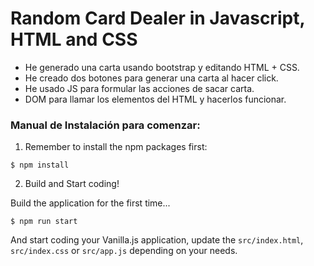 # Random Card Dealer in Javascript, HTML and CSS

- He generado una carta usando bootstrap y editando HTML + CSS.
- He creado dos botones para generar una carta al hacer click.
- He usado JS para formular las acciones de sacar carta.
- DOM para llamar los elementos del HTML y hacerlos funcionar.


### Manual de Instalación para comenzar:

1) Remember to install the npm packages first:
```
$ npm install
```

2) Build and Start coding!

Build the application for the first time...

```
$ npm run start
```

And start coding your Vanilla.js application, update the `src/index.html`, `src/index.css` or `src/app.js` depending on your needs.

